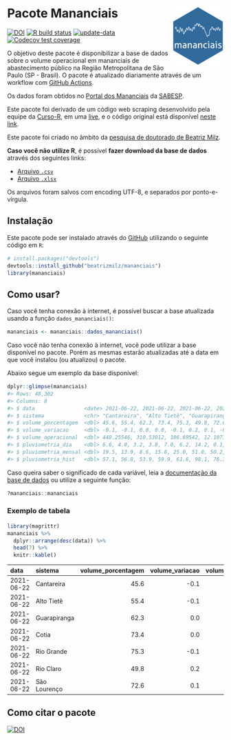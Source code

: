 
<!-- README.md is generated from README.Rmd. Please edit that file -->

# Pacote Mananciais <img src="man/figures/hexlogo.png" align="right" width = "120px"/>

<!-- badges: start -->

[![DOI](https://zenodo.org/badge/DOI/10.5281/zenodo.4733056.svg)](https://doi.org/10.5281/zenodo.4733056)
[![R build
status](https://github.com/beatrizmilz/mananciais/workflows/R-CMD-check/badge.svg)](https://github.com/beatrizmilz/mananciais/actions)
[![update-data](https://github.com/beatrizmilz/mananciais/actions/workflows/2-update_data.yaml/badge.svg)](https://github.com/beatrizmilz/mananciais/actions/workflows/2-update_data.yaml)
[![Codecov test
coverage](https://codecov.io/gh/beatrizmilz/mananciais/branch/master/graph/badge.svg)](https://codecov.io/gh/beatrizmilz/mananciais?branch=master)
<!-- badges: end -->

O objetivo deste pacote é disponibilizar a base de dados sobre o volume
operacional em mananciais de abastecimento público na Região
Metropolitana de São Paulo (SP - Brasil). O pacote é atualizado
diariamente através de um workflow com [GitHub
Actions](https://github.com/beatrizmilz/mananciais/actions).

Os dados foram obtidos no [Portal dos
Mananciais](http://mananciais.sabesp.com.br/Situacao) da
[SABESP](http://site.sabesp.com.br/site/Default.aspx).

Este pacote foi derivado de um código web scraping desenvolvido pela
equipe da [Curso-R](https://www.curso-r.com/), em uma
[live](https://youtu.be/jvZIxrMmOcQ), e o código original está
disponível [neste
link](https://github.com/curso-r/lives/blob/master/drafts/20200730_scraper_sabesp.R).

Este pacote foi criado no âmbito da [pesquisa de doutorado de Beatriz
Milz](https://beatrizmilz.github.io/tese/).

**Caso você não utilize R**, é possível **fazer download da base de
dados** através dos seguintes links:

  - [Arquivo
    `.csv`](https://github.com/beatrizmilz/mananciais/raw/master/inst/extdata/mananciais.csv)
  - [Arquivo
    `.xlsx`](https://github.com/beatrizmilz/mananciais/blob/master/inst/extdata/mananciais.xlsx?raw=true)

Os arquivos foram salvos com encoding UTF-8, e separados por
ponto-e-vírgula.

## Instalação

Este pacote pode ser instalado através do [GitHub](https://github.com/)
utilizando o seguinte código em `R`:

``` r
# install.packages("devtools")
devtools::install_github("beatrizmilz/mananciais")
library(mananciais)
```

## Como usar?

Caso você tenha conexão à internet, é possível buscar a base atualizada
usando a função `dados_mananciais()`:

``` r
mananciais <- mananciais::dados_mananciais() 
```

Caso você não tenha conexão à internet, você pode utilizar a base
disponível no pacote. Porém as mesmas estarão atualizadas até a data em
que você instalou (ou atualizou) o pacote.

Abaixo segue um exemplo da base disponível:

``` r
dplyr::glimpse(mananciais)
#> Rows: 48,302
#> Columns: 8
#> $ data                <date> 2021-06-22, 2021-06-22, 2021-06-22, 2021-06-22, 2…
#> $ sistema             <chr> "Cantareira", "Alto Tietê", "Guarapiranga", "Cotia…
#> $ volume_porcentagem  <dbl> 45.6, 55.4, 62.3, 73.4, 75.3, 49.8, 72.6, 45.7, 55…
#> $ volume_variacao     <dbl> -0.1, -0.1, 0.0, 0.0, -0.1, 0.2, 0.1, -0.1, -0.1, …
#> $ volume_operacional  <dbl> 448.25546, 310.53012, 106.69542, 12.10735, 84.4366…
#> $ pluviometria_dia    <dbl> 6.6, 4.0, 3.2, 3.8, 7.0, 6.2, 14.2, 0.1, 0.9, 0.2,…
#> $ pluviometria_mensal <dbl> 19.5, 13.9, 8.6, 15.8, 25.0, 51.0, 50.2, 12.9, 9.9…
#> $ pluviometria_hist   <dbl> 57.1, 56.8, 53.9, 59.9, 61.6, 98.1, 76.3, 57.1, 56…
```

Caso queira saber o significado de cada variável, leia a [documentação
da base de
dados](https://beatrizmilz.github.io/mananciais/reference/mananciais.html)
ou utilize a seguinte função:

``` r
?mananciais::mananciais
```

### Exemplo de tabela

``` r
library(magrittr)
mananciais %>% 
  dplyr::arrange(desc(data)) %>% 
  head(7) %>%
  knitr::kable()
```

| data       | sistema      | volume\_porcentagem | volume\_variacao | volume\_operacional | pluviometria\_dia | pluviometria\_mensal | pluviometria\_hist |
| :--------- | :----------- | ------------------: | ---------------: | ------------------: | ----------------: | -------------------: | -----------------: |
| 2021-06-22 | Cantareira   |                45.6 |            \-0.1 |           448.25546 |               6.6 |                 19.5 |               57.1 |
| 2021-06-22 | Alto Tietê   |                55.4 |            \-0.1 |           310.53012 |               4.0 |                 13.9 |               56.8 |
| 2021-06-22 | Guarapiranga |                62.3 |              0.0 |           106.69542 |               3.2 |                  8.6 |               53.9 |
| 2021-06-22 | Cotia        |                73.4 |              0.0 |            12.10735 |               3.8 |                 15.8 |               59.9 |
| 2021-06-22 | Rio Grande   |                75.3 |            \-0.1 |            84.43669 |               7.0 |                 25.0 |               61.6 |
| 2021-06-22 | Rio Claro    |                49.8 |              0.2 |             6.80372 |               6.2 |                 51.0 |               98.1 |
| 2021-06-22 | São Lourenço |                72.6 |              0.1 |            64.46221 |              14.2 |                 50.2 |               76.3 |

## Como citar o pacote

[![DOI](https://zenodo.org/badge/DOI/10.5281/zenodo.4733056.svg)](https://doi.org/10.5281/zenodo.4733056)
